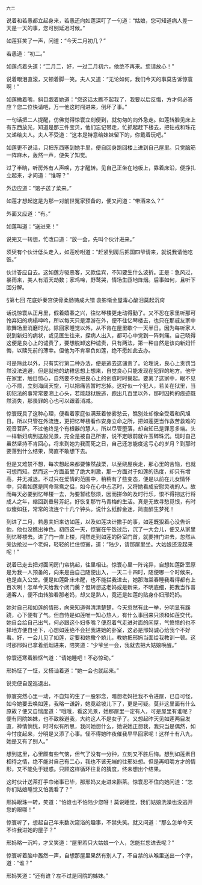     六二 

   说着和若愚都立起身来，若愚还向如莲深叮了一句道：“姑娘，您可知道病人差一天是一天的事，您可别延迟时候。”

   如莲狂笑了一声，问道：“今天二月初几？”

   若愚道：“初二。”

   如莲点着头道：“二月二，好，一过二月初六，他绝不再来。您请放心！”

   说着眼泪直滚，又顿着脚一笑。夫人又道：“无论如何，我们今天的事莫告诉惊寰啊！”

   如莲撇着嘴，斜目觑着她道：“您这话太瞧不起我了，我要以后反悔，方才何必答应？您二位快请吧，万一他这时闯进来，倒坏了事。”

   一句话把二人提醒，仿佛觉得惊寰立刻便到，就匆匆的向外急走。如莲转脸见床上有东西放光，知道是那三件宝贝，他们忘记带走，忙抓起赶下楼去，把钻戒和珠花又递给夫人。夫人不受道：“这本是特意给妹妹留下的，你戴着玩吧。”

   如莲更不说话，只把东西塞到她手里，便自回身跑回楼上进到自己屋里。只觉脑筋一阵麻木，轰然一声，便失了知觉。

   过了半晌，听房外有人声唤，方才醒转。见自己正坐在地板上，靠着床沿，便挣扎立起来，才问道：“谁呀？”

   外边应道：“馆子送了菜来。”

   如莲才想起这是为那一对前世冤家预备的，便又问道：“带酒来么？”

   外面又应道：“有。”

   如莲叫道：“送进来！”

   说完又一转想，忙改口道：“放一会，先叫个伙计进来。”

   须臾有个伙计低头走入，如莲吩咐道：“赶紧到房后把国四爷请来，就说我请他吃饭。”

   伙计答应自去。这如莲方驱恶客，又款佳宾，不知要生什么波折。正是：急风过，暴雨来，美人有滔天劫数；家鸡啼，野鹜哭，情场生匝地烽烟。后事如何，且听下回分解。

   §第七回 花底妒秦宫侠骨柔肠铸成大错 衾影惭金屋毒心酸泪莫起沉疴

   话说惊寰从正月里，假着嬉春之兴，往忆琴楼更走动得勤了。又不忍在家里听那可怜弃妇的病榻呻吟，所以每天只是漂游在外，便不往忆琴楼去，也只在那戚友家中歌舞场里消磨时光。除回家睡觉以外，从不肯在屋里歇个一天半日。因为每听家人说到新妇的病状，或见医生往来，探病人出入，都可心中觉到一阵刺痛。自己晓得这便是良心上的谴责了，要想脱卸这种谴责，只有两法，第一种自然是该向新妇忏悔，以赎先前的薄幸。但他为不肯辜负如莲，绝不愿如此去办。

   可是除此以外，只有实行第二种办法，便是逃去这谴责了。论理说，良心上责罚当然没法逃避，但是就他的幼稚思想上想来，自觉良心只能发现在犯罪的地方。他守在家里，触目惊心，自然要不免把良心上的创痕时时揭起。要离了这家中，眼不见心不烦，立刻海阔天空，可以把痛苦暂时忘掉。这好似一个犯人，若关在狱里，当初犯法的事常常要溯上心头，若能越狱脱逃，跑出几百里以外，那时囚拘的痕迹既然消失，那畏罪的心也可以跟着消减。

   惊寰既具了这种心理，便看着家庭似满笼着惨雾愁云，瞧别处却像全受着和风旭日。所以只管在外流连，更把忆琴楼看作安身立命之所，把如莲更当作救苦救难的观音菩萨。不过他终是个有根器的慧人，所以尽管堕落，却自知已是罪恶多端。头一样新妇病到这般光景，完全是被自己所害，说不定眼前就许玉碎珠沉。现时自己虽然坚持不肯回心，将来到她为我而死之日，自己还怎能度这亏心的岁月？到那时要落到什么结果，简直不敢想下去。

   但是又难禁不想，每次想起来都要悚然战栗，以至绕屋疾走，那心里的苦恼，也就可想而知。然而这一方面虽受了绝大刺激，那一方面对于如莲的热度，却只有增高，并无减退。不过只在爱情的范围中，稍稍有了些变态，便是以前在儿女情怀中，只看如莲是同命鸳鸯之侣，如今在心中忐忑时，又将她看成安慰灵魂的人。故而每天必要到忆琴楼一去，为要暂祛愁烦，因而拼命的及时行乐，恨不得把这行将成人之年，缩回到垂髫芳纪，好恢复那竹马青梅的生活。真是无故寻愁觅恨，有时似傻如狂，常常的流连个十几个钟头。说什么纸醉金迷，简直醉生梦死！

   到进了二月，若愚夫妇来访如莲，以及如莲决计撒手的事，如莲既狠着心没告诉他，他也没瞧出神色。初四这一天，惊寰在午饭过后，沉了一大会儿，便又从家里到忆琴楼去。进了门一直上楼，闯然走到如莲的卧室门首，就要推门进去，忽然从旁边抢过一个老妈，轻轻的拦住惊寰，道：“陆少，请那屋里坐。大姑娘还没起来呢！”

   说着已走去把对面闲房门帘挑起，往里相让。惊寰心里一阵诧异，自想如莲卧室原是为我一人预备的，向来是由自己随便出入，一天二十四时，随便哪一个时候来，也是直入公堂。便是如莲卧床未醒，也不能拦我进去，她那海棠春睡我看得都有上百次咧！怎单今天给我个闭门羹？但转想这老妈或是新来，不明底细，把我当作普通客人，便不由转脸看那老妈，却又是熟人，竟还是如莲的贴身仆妇邢妈妈。

   她对自己和如莲的情形，向来知道得清清楚楚，今天忽然有此一举，分明显有蹊跷，心下便有了气。但自恃是如莲唯一知心热人，有什么事回来只须和如莲交代，她自会给自己出气，何必跟这仆妇多嘴？便忍着气走进对面的闲屋，气愤愤的也不择地方便自坐下，心想如莲绝不会拦我进她的卧室，这必是邢妈诚心给我个不好看。好，一会儿见了如莲，定要和她撒个娇儿，教她把邢妈当面给我教训一顿。这时那邢妈已拿着纸烟进来，陪笑道：“少爷坐一会，我就去把大姑娘唤醒。”

   惊寰还寒着脸怄气道：“请她睡吧！不必惊动。”

   邢妈怔了一怔，又搭讪着道：“她一会也就起来。”

   说完便自逡巡退出。

   惊寰突然心里一动，不自知的生了一股邪念，暗想老妈拦我不令进屋，已自可怪，如今她要去唤如莲，我略一谦辞，她竟趁坡儿下了，更是可疑。莫非这里面有什么原故？便又自惴度道：“哦哦，看这光景，她那屋里一定有人，可是屋里有谁呢？便有同院姊妹，也不致躲避我，大约这人不是女子了。又想起昨天见如莲两目发直，神情惝恍，时时似有所思，我问她想什么，她说她正想我，我只当是偶然，如今忖度起来，分明是又添了心事。怪不得她昨夜催我早早回家呢！这样十有八九，她是又有了别人。”

   想到这里，心里颇有些气恼，但气了没有一分钟，立刻又不胜后悔。想到如莲素日相待之情，绝不能对自己有二心，我也不该无端的往邪处想。但是再咀嚼方才的情形，又不能免于疑惑。只顾这样循环往复的猜度，终未想出个结果。

   这时伙计送茶打手巾诸事已毕，那邢妈又走进来斟茶。惊寰忍不住向她问道：“怎你们姑娘睡觉又怕我看了？”

   邢妈眼珠一转，笑道：“怕谁也不怕陆少您呀！莫说睡觉，我们姑娘洗澡也没逃开您的眼哪！”

   惊寰听了，想起自己年来数次窥浴的趣事，不禁失笑。就又问道：“那么怎单今天不许我进她的屋子？”

   邢妈略一沉吟，才又笑道：“屋里若只大姑娘一个人，怎能拦您进去呢？”

   惊寰听着脑中轰然一声，自想那屋里果然有别人了，不自禁的从喉里送出一个字，道：“谁？”

   邢妈笑道：“还有谁？左不过是同院的姊妹。”

